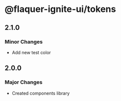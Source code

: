 # @flaquer-ignite-ui/tokens

## 2.1.0

### Minor Changes

- Add new test color

## 2.0.0

### Major Changes

- Created components library
